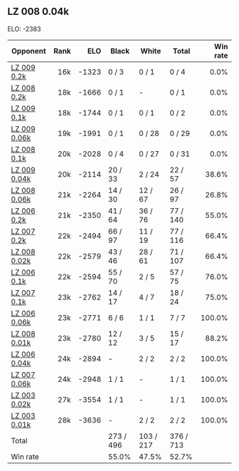 ## LZ 008 0.04k ##

ELO: -2383

Opponent | Rank | ELO | Black | White | Total | Win rate
---------|-----:|----:|-------|-------|-------|-------:
[LZ 009 0.2k](LZ%20009%200.2k.md) | 16k | -1323 | 0 / 3 | 0 / 1 | 0 / 4 | 0.0%
[LZ 008 0.2k](LZ%20008%200.2k.md) | 18k | -1666 | 0 / 1 | - | 0 / 1 | 0.0%
[LZ 009 0.1k](LZ%20009%200.1k.md) | 18k | -1744 | 0 / 1 | 0 / 1 | 0 / 2 | 0.0%
[LZ 009 0.06k](LZ%20009%200.06k.md) | 19k | -1991 | 0 / 1 | 0 / 28 | 0 / 29 | 0.0%
[LZ 008 0.1k](LZ%20008%200.1k.md) | 20k | -2028 | 0 / 4 | 0 / 27 | 0 / 31 | 0.0%
[LZ 009 0.04k](LZ%20009%200.04k.md) | 20k | -2114 | 20 / 33 | 2 / 24 | 22 / 57 | 38.6%
[LZ 008 0.06k](LZ%20008%200.06k.md) | 21k | -2264 | 14 / 30 | 12 / 67 | 26 / 97 | 26.8%
[LZ 006 0.2k](LZ%20006%200.2k.md) | 21k | -2350 | 41 / 64 | 36 / 76 | 77 / 140 | 55.0%
[LZ 007 0.2k](LZ%20007%200.2k.md) | 22k | -2494 | 66 / 97 | 11 / 19 | 77 / 116 | 66.4%
[LZ 008 0.02k](LZ%20008%200.02k.md) | 22k | -2579 | 43 / 46 | 28 / 61 | 71 / 107 | 66.4%
[LZ 006 0.1k](LZ%20006%200.1k.md) | 22k | -2594 | 55 / 70 | 2 / 5 | 57 / 75 | 76.0%
[LZ 007 0.1k](LZ%20007%200.1k.md) | 23k | -2762 | 14 / 17 | 4 / 7 | 18 / 24 | 75.0%
[LZ 006 0.06k](LZ%20006%200.06k.md) | 23k | -2771 | 6 / 6 | 1 / 1 | 7 / 7 | 100.0%
[LZ 008 0.01k](LZ%20008%200.01k.md) | 23k | -2780 | 12 / 12 | 3 / 5 | 15 / 17 | 88.2%
[LZ 006 0.04k](LZ%20006%200.04k.md) | 24k | -2894 | - | 2 / 2 | 2 / 2 | 100.0%
[LZ 007 0.06k](LZ%20007%200.06k.md) | 24k | -2948 | 1 / 1 | - | 1 / 1 | 100.0%
[LZ 003 0.02k](LZ%20003%200.02k.md) | 27k | -3554 | 1 / 1 | - | 1 / 1 | 100.0%
[LZ 003 0.01k](LZ%20003%200.01k.md) | 28k | -3636 | - | 2 / 2 | 2 / 2 | 100.0%
Total | | | 273 / 496 | 103 / 217 | 376 / 713 | 
Win rate| | | 55.0% | 47.5% | 52.7% | 
